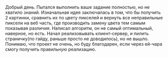 Добрый день. Пытался выполнить ваше задание полностью, но не хватило знаний.
Изначальная идея заключалась в том, что бы получить 2 картинки, сравнить их по цвету пикселей и вернуть все неправильные пиксели
на веб часть, где производить замену цвета тем самым показывая различия. Написал алгоритм, он не самый оптимальный, наверное, но есть.
Начал реализовывать клиент-сервер, и пилить страничку(по гайду, раньше просто не доводилось), но не вышло. 
Понимаю, что проект не очень, но буду благодарен, если через ей-чара смогу получить правильную реализацию. 
